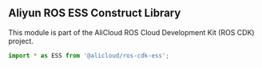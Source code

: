 ## Aliyun ROS ESS Construct Library

This module is part of the AliCloud ROS Cloud Development Kit (ROS CDK) project.

```ts
import * as ESS from '@alicloud/ros-cdk-ess';
```